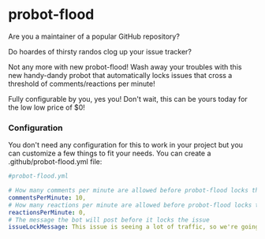 # probot-flood

Are you a maintainer of a popular GitHub repository?

Do hoardes of thirsty randos clog up your issue tracker?

Not any more with new probot-flood! Wash away your troubles with this new handy-dandy probot that automatically locks issues that cross a threshold of comments/reactions per minute!

Fully configurable by you, yes you! Don't wait, this can be yours today for the low low price of $0!


### Configuration

You don't need any configuration for this to work in your project but you can customize a few things to fit your needs. You can create a .github/probot-flood.yml file:

```yaml
#probot-flood.yml

# How many comments per minute are allowed before probot-flood locks the issue (0 to disable)
commentsPerMinute: 10, 
# How many reactions per minute are allowed before probot-flood locks the issue (0 to disable)
reactionsPerMinute: 0, 
# The message the bot will post before it locks the issue
issueLockMessage: This issue is seeing a lot of traffic, so we're going to lock it for now to just collobarators
```
